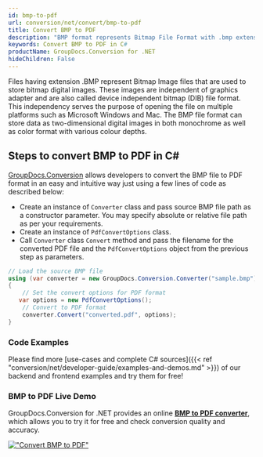 ```yaml
---
id: bmp-to-pdf
url: conversion/net/convert/bmp-to-pdf
title: Convert BMP to PDF
description: "BMP format represents Bitmap File Format with .bmp extension. Learn how to convert BMP to PDF file programmatically in C# language using GroupDocs.Conversion for .NET library."
keywords: Convert BMP to PDF in C#
productName: GroupDocs.Conversion for .NET
hideChildren: False
---
```


Files having extension .BMP represent Bitmap Image files that are used to store bitmap digital images. These images are independent of graphics adapter and are also called device independent bitmap (DIB) file format. This independency serves the purpose of opening the file on multiple platforms such as Microsoft Windows and Mac. The BMP file format can store data as two-dimensional digital images  in both monochrome as well as color format with various colour depths.

## Steps to convert BMP to PDF in C#

[GroupDocs.Conversion](https://products.groupdocs.com/conversion/net) allows developers to convert the BMP file to PDF format in an easy and intuitive way just using a few lines of code as described below:

* Create an instance of `Converter` class and pass source BMP file path as a constructor parameter. You may specify absolute or relative file path as per your requirements. 
* Create an instance of `PdfConvertOptions` class.
* Call `Converter` class `Convert` method and pass the filename for the converted PDF file and the `PdfConvertOptions` object from the previous step as parameters.

```csharp
// Load the source BMP file
using (var converter = new GroupDocs.Conversion.Converter("sample.bmp"))
{
    // Set the convert options for PDF format
   var options = new PdfConvertOptions();
    // Convert to PDF format
    converter.Convert("converted.pdf", options);
}
```

### Code Examples

Please find more [use-cases and complete C# sources]({{< ref "conversion/net/developer-guide/examples-and-demos.md" >}}) of our backend and frontend examples and try them for free!

### BMP to PDF Live Demo

GroupDocs.Conversion for .NET provides an online [**BMP to PDF converter**](https://products.groupdocs.app/conversion/bmp-to-pdf), which allows you to try it for free and check conversion quality and accuracy.

[!["Convert BMP to PDF"](conversion/net/images/convert-to-pdf/convert-bmp-to-pdf.png)](https://products.groupdocs.app/conversion/bmp-to-pdf)